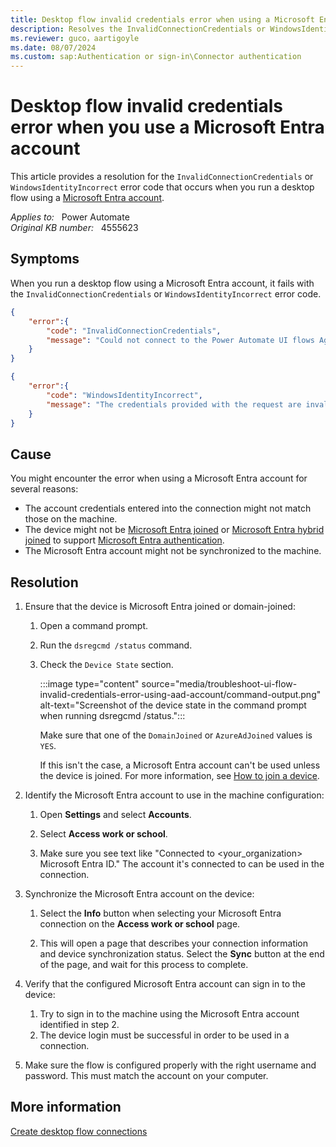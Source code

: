 ```yaml
---
title: Desktop flow invalid credentials error when using a Microsoft Entra account
description: Resolves the InvalidConnectionCredentials or WindowsIdentityIncorrect error that occurs when you run a desktop flow using a Microsoft Entra account.
ms.reviewer: guco，aartigoyle
ms.date: 08/07/2024
ms.custom: sap:Authentication or sign-in\Connector authentication
---
```

# Desktop flow invalid credentials error when you use a Microsoft Entra account

This article provides a resolution for the `InvalidConnectionCredentials` or `WindowsIdentityIncorrect` error code that occurs when you run a desktop flow using a [Microsoft Entra account](/entra/fundamentals/whatis#terminology).

_Applies to:_ &nbsp; Power Automate  
_Original KB number:_ &nbsp; 4555623

## Symptoms

When you run a desktop flow using a Microsoft Entra account, it fails with the `InvalidConnectionCredentials` or `WindowsIdentityIncorrect` error code.

```json
{
    "error":{
        "code": "InvalidConnectionCredentials",
        "message": "Could not connect to the Power Automate UI flows Agent. Please make sure that the UI flows connection credentials are valid."
    }    
}
```

```json
{
    "error":{
        "code": "WindowsIdentityIncorrect",
        "message": "The credentials provided with the request are invalid."
    }    
}
```

## Cause

You might encounter the error when using a Microsoft Entra account for several reasons:

- The account credentials entered into the connection might not match those on the machine.
- The device might not be [Microsoft Entra joined](/entra/identity/devices/concept-directory-join) or [Microsoft Entra hybrid joined](/entra/identity/devices/concept-hybrid-join) to support [Microsoft Entra authentication](/entra/identity/authentication/overview-authentication).
- The Microsoft Entra account might not be synchronized to the machine.

## Resolution

1. Ensure that the device is Microsoft Entra joined or domain-joined:

    1. Open a command prompt.
    2. Run the `dsregcmd /status` command.
    3. Check the `Device State` section.

       :::image type="content" source="media/troubleshoot-ui-flow-invalid-credentials-error-using-aad-account/command-output.png" alt-text="Screenshot of the device state in the command prompt when running dsregcmd /status.":::

       Make sure that one of the `DomainJoined` or `AzureAdJoined` values is `YES`.

       If this isn't the case, a Microsoft Entra account can't be used unless the device is joined. For more information, see [How to join a device](/azure/active-directory/user-help/user-help-join-device-on-network#to-join-an-already-configured-windows-10-device).

2. Identify the Microsoft Entra account to use in the machine configuration:

    1. Open **Settings** and select **Accounts**.

    2. Select **Access work or school**.

    3. Make sure you see text like "Connected to <your_organization> Microsoft Entra ID." The account it's connected to can be used in the connection.

3. Synchronize the Microsoft Entra account on the device:

    1. Select the **Info** button when selecting your Microsoft Entra connection on the **Access work or school** page.

    2. This will open a page that describes your connection information and device synchronization status. Select the **Sync** button at the end of the page, and wait for this process to complete.

4. Verify that the configured Microsoft Entra account can sign in to the device:

    1. Try to sign in to the machine using the Microsoft Entra account identified in step 2.
    2. The device login must be successful in order to be used in a connection.

5. Make sure the flow is configured properly with the right username and password. This must match the account on your computer.

## More information

[Create desktop flow connections](/power-automate/desktop-flows/desktop-flow-connections)
